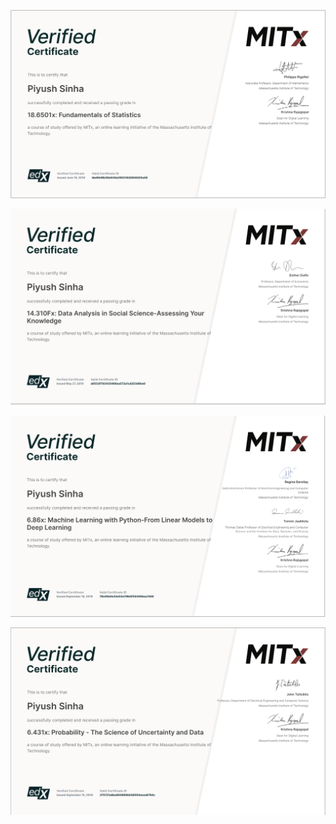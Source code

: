 ![Certificate-1](https://github.com/PiyushSinha-9/Important-Certificates/blob/master/MIT-MicroMasters/Fundamentals-of-Statistics.png?raw=true)

![Certificate-2](https://github.com/PiyushSinha-9/Important-Certificates/blob/master/MIT-MicroMasters/Data-Analysis.png?raw=true)


![Certificate-3](https://github.com/PiyushSinha-9/Important-Certificates/blob/master/MIT-MicroMasters/Machine-Learning-with-Python.png?raw=true)


![Certificate-4](https://github.com/PiyushSinha-9/Important-Certificates/blob/master/MIT-MicroMasters/Probability.png?raw=true)
